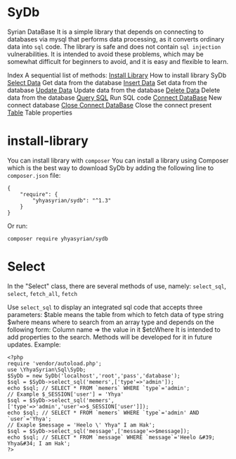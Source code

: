 # SyDb
Syrian DataBase
It is a simple library that depends on connecting to databases via mysql that performs data processing, as it converts ordinary data into `sql` code.
The library is safe and does not contain `sql injection` vulnerabilities. It is intended to avoid these problems, which may be somewhat difficult for beginners to avoid, and it is easy and flexible to learn.


Index A sequential list of methods:
[Install Library](#install-library) How to install library SyDb
[Select Data](#Select) Get data from the database
[Insert Data](#Insert) Set data from the database
[Update Data](#Update) Update data from the database
[Delete Data](#Delete) Delete data from the database
[Query SQL](#Query) Run SQL code
[Connect DataBase](#Connect) New connect database
[Close Connect DataBase](#Close-Connect) Close the connect present
[Table](#Table) Table properties

# install-library
You can install library with `composer` You can install a library using Composer which is the best way to download SyDb by adding the following line to `composer.json` file:
```
{
    "require": {
        "yhyasyrian/sydb": "^1.3"
    }
}
```
Or run:
```
composer require yhyasyrian/sydb
```

# Select
In the "Select" class, there are several methods of use, namely:
`select_sql`, `select`, `fetch_all`, `fetch`

Use `select_sql` to display an integrated sql code that accepts three parameters:
$table means the table from which to fetch data of type string
$where means where to search from an array type and depends on the following form:
Column name => the value in it
$etcWhere It is intended to add properties to the search. Methods will be developed for it in future updates.
Example:
```
<?php
require 'vendor/autoload.php';
use \YhyaSyrian\Sql\SyDb;
$SyDb = new SyDb('localhost','root','pass','database');
$sql = $SyDb->select_sql('memers',['type'=>'admin']);
echo $sql; // SELECT * FROM `memers` WHERE `type`='admin';
// Example $_SESSION['user'] = 'Yhya'
$sql = $SyDb->select_sql('memers',['type'=>'admin','user'=>$_SESSION['user']]);
echo $sql; // SELECT * FROM `memers` WHERE `type`='admin' AND `user`='Yhya';
// Exaple $message = 'Heelo \' Yhya" I am Hak';
$sql = $SyDb->select_sql('message',['message'=>$message]);
echo $sql; // SELECT * FROM `message` WHERE `message`='Heelo &#39; Yhya&#34; I am Hak';
?>
```